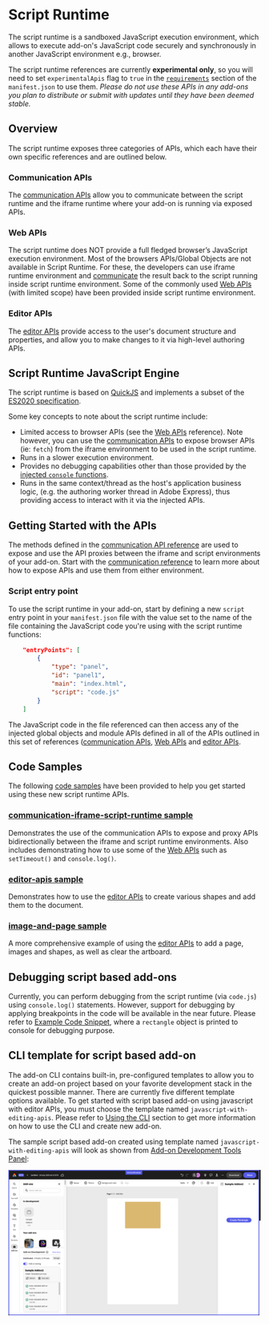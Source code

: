 # Script Runtime
The script runtime is a sandboxed JavaScript execution environment, which allows to execute add-on's JavaScript code securely and synchronously in another JavaScript environment e.g., browser.

<InlineAlert slots="text" variant="warning"/>

The script runtime references are currently **experimental only**, so you will need to set `experimentalApis` flag to `true` in the [`requirements`](../manifest/index.md#requirements) section of the `manifest.json` to use them. *Please do not use these APIs in any add-ons you plan to distribute or submit with updates until they have been deemed stable.*

## Overview
The script runtime exposes three categories of APIs, which each have their own specific references and are outlined below.

### Communication APIs
The [communication APIs](./communication/) allow you to communicate between the script runtime and the iframe runtime where your add-on is running via exposed APIs.  

### Web APIs
The script runtime does NOT provide a full fledged browser’s JavaScript execution environment. Most of the browsers APIs/Global Objects are not available in Script Runtime. For these, the developers can use iframe runtime environment and [communicate](./communication/#expose-apis-from-the-ui) the result back to the script running inside script runtime environment. Some of the commonly used [Web APIs](./common/) (with limited scope) have been provided inside script runtime environment.

### Editor APIs
The [editor APIs](./editor/) provide access to the user's document structure and properties, and allow you to make changes to it via high-level authoring APIs. 

## Script Runtime JavaScript Engine
The script runtime is based on [QuickJS](https://bellard.org/quickjs/) and implements a subset of the [ES2020 specification](https://tc39.es/ecma262/). 

Some key concepts to note about the script runtime include:

- Limited access to browser APIs (see the [Web APIs](./common/) reference). Note however, you can use the [communication APIs](./communication/) to expose browser APIs (ie: `fetch`) from the iframe environment to be used in the script runtime.
- Runs in a slower execution environment.
- Provides no debugging capabilities other than those provided by the [injected `console` functions](../common/index.md#injected-objects).
- Runs in the same context/thread as the host's application business logic, (e.g. the authoring worker thread in Adobe Express), thus providing access to interact with it via the injected APIs.

## Getting Started with the APIs
The methods defined in the [communication API reference](./communication/) are used to expose and use the API proxies between the iframe and script environments of your add-on. Start with the [communication reference](./communication/) to learn more about how to expose APIs and use them from either  environment.

### Script entry point
To use the script runtime in your add-on, start by defining a new `script` entry point in your `manifest.json` file with the value set to the name of the file containing the JavaScript code you're using with the script runtime functions: 

```json
    "entryPoints": [
        {
            "type": "panel",
            "id": "panel1",
            "main": "index.html",
            "script": "code.js" 
        }
    ]
```

The JavaScript code in the file referenced can then access any of the injected global objects and module APIs defined in all of the APIs outlined in this set of references ([communication APIs](./communication/), [Web APIs](./common/) and [editor APIs](./editor/).

## Code Samples
The following [code samples](https://github.com/AdobeDocs/express-add-on-samples/tree/main/script-runtime-samples) have been provided to help you get started using these new script runtime APIs.

### [communication-iframe-script-runtime sample](https://github.com/AdobeDocs/express-add-on-samples/tree/main/script-runtime-samples/communication-iframe-script-runtime)
Demonstrates the use of the communication APIs to expose and proxy APIs bidirectionally between the iframe and script runtime environments. Also includes demonstrating how to use some of the [Web APIs](./common/) such as `setTimeout()` and `console.log()`.

### [editor-apis sample](https://github.com/AdobeDocs/express-add-on-samples/tree/main/script-runtime-samples/editor-apis)
Demonstrates how to use the [editor APIs](./editor/) to create various shapes and add them to the document. 

### [image-and-page sample](https://github.com/AdobeDocs/express-add-on-samples/tree/main/script-runtime-samples/image-and-page) 
A more comprehensive example of using the [editor APIs](./editor/) to add a page, images and shapes, as well as clear the artboard.

## Debugging script based add-ons
Currently, you can perform debugging from the script runtime (via `code.js`) using `console.log()` statements. However, support for debugging by applying breakpoints in the code will be available in the near future. Please refer to [Example Code Snippet](./editor/#example-code-snippet), where a `rectangle` object is printed to console for debugging purpose.

## CLI template for script based add-on 
The add-on CLI contains built-in, pre-configured templates to allow you to create an add-on project based on your favorite development stack in the quickest possible manner. There are currently five different template options available. To get started with script based add-on using javascript with editor APIs, you must choose the template named `javascript-with-editing-apis`. Please refer to [Using the CLI](../../guides/getting_started/dev_tooling/#using-the-cli) section to get more information on how to use the CLI and create new add-on.
<br/>

The sample script based add-on created using template named `javascript-with-editing-apis` will look as shown from [Add-on Development Tools Panel](../../guides/getting_started/dev_tooling#add-on-development-tools-panel):

![script add-on sample screenshot](../img/script-add-on-sample.png)